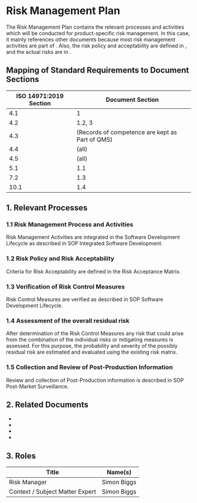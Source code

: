 <!--
This work is licensed under the Creative Commons Attribution 4.0 International
License:

    <http://creativecommons.org/licenses/by/4.0/>

Templates copyright OpenRegulatory. Originals available at:

    <https://openregulatory.com/templates/>

General content copyright Radiotherapy AI.
-->

# Risk Management Plan

The Risk Management Plan contains the relevant processes and activities which
will be conducted for product-specific risk management. In this case, it mainly
references other documents because most risk management activities are part of
[](../released/sop-integrated-software-development). Also, the risk policy and
acceptability are defined in [](../drafts/risk-acceptance-matrix), and the
actual risks are in [](../drafts/risk-table-fmea/index).

## Mapping of Standard Requirements to Document Sections

| ISO 14971:2019 Section | Document Section                                |
| ---------------------- | ----------------------------------------------- |
| 4.1                    | 1                                               |
| 4.2                    | 1.2, 3                                          |
| 4.3                    | (Records of competence are kept as Part of QMS) |
| 4.4                    | (all)                                           |
| 4.5                    | (all)                                           |
| 5.1                    | 1.1                                             |
| 7.2                    | 1.3                                             |
| 10.1                   | 1.4                                             |

## 1. Relevant Processes

### 1.1 Risk Management Process and Activities

Risk Management Activities are integrated in the Software Development Lifecycle
as described in SOP Integrated Software Development.

### 1.2 Risk Policy and Risk Acceptability

Criteria for Risk Acceptability are defined in the Risk Acceptance Matrix.

### 1.3 Verification of Risk Control Measures

Risk Control Measures are verified as described in SOP Software Development
Lifecycle.

### 1.4 Assessment of the overall residual risk

After determination of the Risk Control Measures any risk that could arise from
the combination of the individual risks or mitigating measures is assessed. For
this purpose, the probability and severity of the possibly residual risk are
estimated and evaluated using the existing risk matrix.

### 1.5 Collection and Review of Post-Production Information

Review and collection of Post-Production information is described in SOP
Post-Market Surveillance.

## 2. Related Documents

- [](../released/sop-integrated-software-development)
- [](../drafts/risk-acceptance-matrix)
- [](../drafts/risk-table-fmea/index)
- [](../drafts/risk-management-report)

## 3. Roles

| Title                           | Name(s)     |
| ------------------------------- | ----------- |
| Risk Manager                    | Simon Biggs |
| Context / Subject Matter Expert | Simon Biggs |
